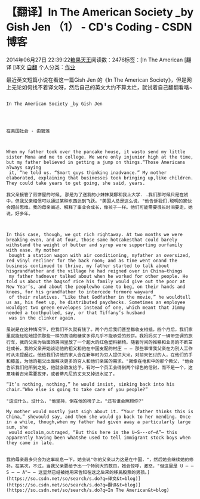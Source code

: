 # 【翻译】In The American Society _by Gish Jen （1） - CD's Coding - CSDN博客





2014年06月27日 22:39:22[糖果天王](https://me.csdn.net/okcd00)阅读数：2476标签：[In The American																[翻译																[译文																[自翻](https://so.csdn.net/so/search/s.do?q=自翻&t=blog)
个人分类：[作业](https://blog.csdn.net/okcd00/article/category/1727537)





最近英文短篇小说在看这一篇Gish Jen 的《In The American Society》，但是网上无论如何找不着译文呀，然后自己的英文大约不算太烂，就试着自己翻翻看咯~

~~~~~~~~~~~~~~~~~~~~~~~~~~~~~~~~~~~~~~~~~~~~~~~~~~~~~~~~~~~~~~~~~~~~~~~~~~~~~~~~~~~~~~~~~~~~~~~~~~~~~~~~~~~~~~~~~~~~~~~~~

In The American Society _by Gish Jen




在美国社会 - 由碧莲



When my father took over the pancake house, it wasto send my little sister Mona and me to college. We were only injunior high at the time, but my father believed in getting a jump on things.“Those Americans always saying
 it, “he told us. “Smart guys thinking inadvance.” My mother elaborated, explaining that businesses took bringing up,like children. They could take years to get going, she said, years. 

我父亲接管了煎饼屋的时候, 那是为了送我的小妹妹莫娜和我上大学. .我们那时候只是在初中，但我父亲相信可以通过某种东西达到飞跃。"美国人总是这么说，"他告诉我们.聪明的家伙会超前思维。我的母亲阐述、解释了事业会成长，像孩子一样。他们可能需要很长时间要走，她说，好多年。



In this case, though, we got rich rightaway. At two months we were breaking even, and at four, those same hotcakesthat could barely withstand the weight of butter and syrup were supporting ourfamily with ease. My mother
 bought a station wagon with air conditioning, myfather an oversized, red vinyl recliner for the back room; and as time went onand the business continued to thrive, my father started to talk about hisgrandfather and the village he had reigned over in China—things
 my father hadnever talked about when he worked for other people. He told us about the bagsof rice his family would give out the poor at New Year’s, and about the peoplewho came to beg, on their hands and knees, for his grandfather to intercede formore wayward
 of their relatives. “Like that Godfather in the movie,” he wouldtell us as, his feet up, he distributed paychecks. Sometimes an employee wouldget two green envelopes instead of one, which meant that Jimmy needed a toothpulled, say, or that Tiffany’s husband
 was in the clinker again. 

虽说是在这种情况下，但我们不久就有钱了。两个月后我们甚至都收支相抵，四个月后，我们家里就能轻松地提供那些一样的黄油和糖浆多得几乎不能承受的煎饼。我妈妈买了一辆带空调的旅行车，我的父亲为后面的房间里放了一个超大的红色塑料躺椅。随着时间的推移和业务的不断茁壮成长，我的父亲开始谈论他的祖父和他在中国支配的村庄 — — 那些事情我父亲在为别人工作时从未提起过。他给我们讲他的家人会在新年时为穷人提供大米，对前来乞讨的人，在他们的手和膝盖，为他的祖父出面解决更多的穷人和他们亲属的需求。"就像在电影中的那个教父，"他会告诉我们他所到之处，他就会散发给予。有时一个员工会得到两个绿色的信封，而不是一个，这意味着吉米需要拔牙，或者蒂凡尼的丈夫又掉进水泥了。

“It’s nothing, nothing,” he would insist, sinking back into his chair.“Who else is going to take care of you people?”

"这没什么，没什么，"他坚持，倒在他的椅子上。"还有谁会照顾你?"

My mother would mostly just sigh about it. “Your father thinks this is China,” shewould say, and then she would go back to her mending. Once in a while, though,when my father had given away a particularly large sum, she
 would exclaim,outraged, “But this here is the U—S---of—A”— this apparently having been whatshe used to tell immigrant stock boys when they came in late. 


我的母亲最多只会为这事叹息一下。她会说"你的父亲以为这是在中国，"，然后她会继续她的修补。在某次，不过，当我父亲要给予出一个特别大的数目，她会惊呼，激怒，"但这里是 U — — S — — A"— — 这显然已经被她用来告知在这之后来的移民股票的男孩。](https://so.csdn.net/so/search/s.do?q=译文&t=blog)](https://so.csdn.net/so/search/s.do?q=翻译&t=blog)](https://so.csdn.net/so/search/s.do?q=In The American&t=blog)




